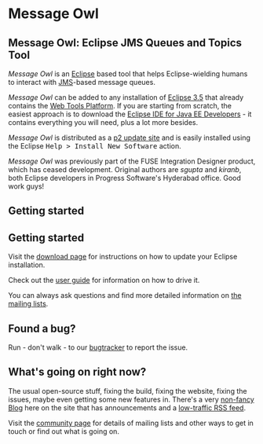 # Message Owl


## Message Owl: Eclipse JMS Queues and Topics Tool

*Message Owl* is an [Eclipse](http://www.eclipse.org) based tool that helps Eclipse-wielding humans to interact with [JMS](http://java.sun.com/products/jms/)-based message queues. 

*Message Owl* can be added to any installation of [Eclipse 3.5](http://www.eclipse.org/downloads/packages) that already contains the [Web Tools Platform](http://www.eclipse.org/webtools). If you are starting from scratch, the easiest approach is to download the [Eclipse IDE for Java EE Developers](http://www.eclipse.org/downloads/packages) - it contains everything you will need, plus a lot more besides.

*Message Owl* is distributed as a [p2 update site](http://github.com/oisin/Message-Owl/downloads) and is easily installed using the Eclipse <tt>Help &gt; Install New Software</tt> action.

*Message Owl* was previously part of the FUSE Integration Designer product, which has ceased development. Original authors are *sgupta* and *kiranb*, both Eclipse developers in Progress Software's Hyderabad office. Good work guys!

## Getting started

## Getting started

Visit the [download page](http://github.com/oisin/Message-Owl/downloads) for instructions on how to update your Eclipse installation.

Check out the [user guide](http://nis.io/code/msgo/documentation/index.html) for information on how to drive it.

You can always ask questions and find more detailed information on [the mailing lists](http://nis.io/code/msgo/community.html).

## Found a bug?

Run - don't walk - to our [bugtracker](http://github.com/oisin/Message-Owl/issues) to report the issue. 

## What's going on right now?

The usual open-source stuff, fixing
the build, fixing the website,
fixing the issues, maybe even getting
some new features in. There's a very
[non-fancy Blog](http://nis.io/code/msgo/blog/index.html) 
here on the site that has
announcements and a [low-traffic RSS
feed](http://nis.io/code/msgo/blog/index.rss).

Visit the
[community page](http://nis.io/code/msgo/community.html) for
details of mailing lists and other
ways to get in touch or find out
what is going on.



